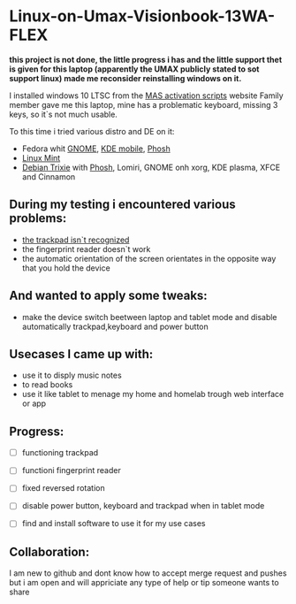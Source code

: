 # Linux-on-Umax-Visionbook-13WA-FLEX
__this project is not done, the little progress i has and the little support thet is given for this laptop (apparently the UMAX  publicly stated to sot support linux) made me reconsider reinstalling windows on it.__

I installed windows 10 LTSC from the [MAS activation scripts](https://massgrave.dev/) website
Family member gave me this laptop, mine has a problematic keyboard, missing 3 keys, so it`s not much usable.

To this time i tried various distro and DE on it:
- Fedora whit [GNOME](https://fedoraproject.org/workstation/), [KDE mobile](https://fedoraproject.org/workstation/), [Phosh](https://puri.sm/posts/phosh-overview/)
- [Linux Mint](https://www.linuxmint.com/)
- [Debian Trixie](https://www.debian.org/) with [Phosh](https://puri.sm/posts/phosh-overview/), Lomiri, GNOME onh xorg, KDE plasma, XFCE and Cinnamon


## During my testing i encountered various problems:

- [the trackpad isn`t recognized](trackpad-documentation.md)
- the fingerprint reader doesn`t work
- the automatic orientation of the screen orientates in the opposite way that you hold the device

## And wanted to apply some tweaks:

- make the device switch beetween laptop and tablet mode and disable automatically trackpad,keyboard and power button

## Usecases I came up with:

- use it to disply music notes
- to read books
- use it like tablet to menage my home and homelab trough web interface or app

## Progress:

- [ ] functioning trackpad
- [ ] functioni fingerprint reader
- [ ] fixed reversed rotation
- [ ] disable power button, keyboard and trackpad when in tablet mode
- [ ] find and install software to use it for my use cases 


## Collaboration:

I am new to github and dont know how to accept merge request and pushes but i am open and will appriciate any type of help or tip someone wants to share
